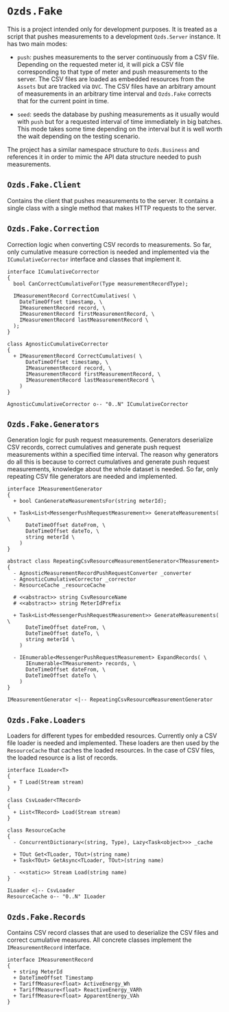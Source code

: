 # `Ozds.Fake`

This is a project intended only for development purposes. It is treated as a
script that pushes measurements to a development `Ozds.Server` instance. It has
two main modes:

- `push`: pushes measurements to the server continuously from a CSV file.
  Depending on the requested meter id, it will pick a CSV file corresponding to
  that type of meter and push measurements to the server. The CSV files are
  loaded as embedded resources from the `Assets` but are tracked via `DVC`. The
  CSV files have an arbitrary amount of measurements in an arbitrary time
  interval and `Ozds.Fake` corrects that for the current point in time.

- `seed`: seeds the database by pushing measurements as it usually would with
  `push` but for a requested interval of time immediately in big batches. This
  mode takes some time depending on the interval but it is well worth the wait
  depending on the testing scenario.

The project has a similar namespace structure to `Ozds.Business` and references
it in order to mimic the API data structure needed to push measurements.

## `Ozds.Fake.Client`

Contains the client that pushes measurements to the server. It contains a single
class with a single method that makes HTTP requests to the server.

## `Ozds.Fake.Correction`

Correction logic when converting CSV records to measurements. So far, only
cumulative measure correction is needed and implemented via the
`ICumulativeCorrector` interface and classes that implement it.

```plantuml
interface ICumulativeCorrector
{
  bool CanCorrectCumulativeFor(Type measurementRecordType);

  IMeasurementRecord CorrectCumulatives( \
    DateTimeOffset timestamp, \
    IMeasurementRecord record, \
    IMeasurementRecord firstMeasurementRecord, \
    IMeasurementRecord lastMeasurementRecord \
  );
}

class AgnosticCumulativeCorrector
{
  + IMeasurementRecord CorrectCumulatives( \
      DateTimeOffset timestamp, \
      IMeasurementRecord record, \
      IMeasurementRecord firstMeasurementRecord, \
      IMeasurementRecord lastMeasurementRecord \
    )
}

AgnosticCumulativeCorrector o-- "0..N" ICumulativeCorrector
```

## `Ozds.Fake.Generators`

Generation logic for push request measurements. Generators deserialize CSV
records, correct cumulatives and generate push request measurements within a
specified time interval. The reason why generators do all this is because to
correct cumulatives and generate push request measurements, knowledge about the
whole dataset is needed. So far, only repeating CSV file generators are needed
and implemented.

```plantuml
interface IMeasurementGenerator
{
  + bool CanGenerateMeasurementsFor(string meterId);

  + Task<List<MessengerPushRequestMeasurement>> GenerateMeasurements( \
      DateTimeOffset dateFrom, \
      DateTimeOffset dateTo, \
      string meterId \
    )
}

abstract class RepeatingCsvResourceMeasurementGenerator<TMeasurement>
{
  - AgnosticMeasurementRecordPushRequestConverter _converter
  - AgnosticCumulativeCorrector _corrector
  - ResourceCache _resourceCache

  # <<abstract>> string CsvResourceName
  # <<abstract>> string MeterIdPrefix

  + Task<List<MessengerPushRequestMeasurement>> GenerateMeasurements( \
      DateTimeOffset dateFrom, \
      DateTimeOffset dateTo, \
      string meterId \
    )

  - IEnumerable<MessengerPushRequestMeasurement> ExpandRecords( \
      IEnumerable<TMeasurement> records, \
      DateTimeOffset dateFrom, \
      DateTimeOffset dateTo \
    )
}

IMeasurementGenerator <|-- RepeatingCsvResourceMeasurementGenerator
```

## `Ozds.Fake.Loaders`

Loaders for different types for embedded resources. Currently only a CSV file
loader is needed and implemented. These loaders are then used by the
`ResourceCache` that caches the loaded resources. In the case of CSV files, the
loaded resource is a list of records.

```plantuml
interface ILoader<T>
{
  + T Load(Stream stream)
}

class CsvLoader<TRecord>
{
  + List<TRecord> Load(Stream stream)
}

class ResourceCache
{
  - ConcurrentDictionary<(string, Type), Lazy<Task<object>>> _cache

  + TOut Get<TLoader, TOut>(string name)
  + Task<TOut> GetAsync<TLoader, TOut>(string name)

  - <<static>> Stream Load(string name)
}

ILoader <|-- CsvLoader
ResourceCache o-- "0..N" ILoader
```

## `Ozds.Fake.Records`

Contains CSV record classes that are used to deserialize the CSV files and
correct cumulative measures. All concrete classes implement the
`IMeasurementRecord` interface.

```plantuml
interface IMeasurementRecord
{
  + string MeterId
  + DateTimeOffset Timestamp
  + TariffMeasure<float> ActiveEnergy_Wh
  + TariffMeasure<float> ReactiveEnergy_VARh
  + TariffMeasure<float> ApparentEnergy_VAh
}
```
